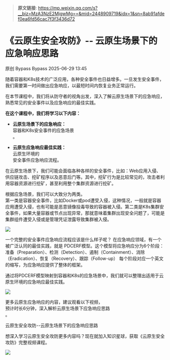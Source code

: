 > **原文链接**: https://mp.weixin.qq.com/s?__biz=MzA3NzE2MjgwMg==&mid=2448909719&idx=1&sn=8ab91afdef0ea6fd56cac7f3f3436d72

#  《云原生安全攻防》-- 云原生场景下的应急响应思路  
原创 Bypass  Bypass   2025-06-29 13:45  
  
随着容器和K8s技术的广泛应用，各种安全事件也日益增多‌。一旦发生安全事件，我们需要第一时间做出应急响应，以最短时间内恢复业务正常运行。  
  
在本节课程中，我们将从防守者的视角出发，深入了解云原生场景下的应急响应，熟悉常见的安全事件以及应急响应的最佳实践。  
  
**在这个课程中，我们将学习以下内容：**  
- **云原生场景下的应急响应：**  
容器和K8s安全事件的应急场景  
。  
  
- **云原生应急响应最佳实践：**  
云原生环境的  
安全事件应急响应流程。  
  
  
在云原生场景下，我们可能会面临各种各样的安全事件，比如：Web应用入侵、供应链攻击、挖矿程序以及恶意后门等。其中，挖矿行为是比较常见的，攻击者利用容器资源进行挖矿，甚至利用整个集群资源进行挖矿。  
  
  
根据应急场景，我们可以大致分为两类。  
第一类是容器安全事件，比如Docker或pod遭受入侵，这种情况，一般就是容器应用遭受入侵，也有可能是恶意镜像投毒导致的容器被入侵。第二类是K8s集群安全事件，如果大量容器或节点出现异常，那就意味着集群出现安全问题了，可能是集群组件遭受入侵或是管理凭证泄露导致集群被入侵。  
  
![](https://mmbiz.qpic.cn/sz_mmbiz_png/ia0LvkyJzB4nAPUsp7MicmwWbkINCE2iaR8jm4C7A8TBXRNM0oUQ8IynM5FnUfibXpLME2Cf3H3NQTyZceafvx04LA/640?wx_fmt=png&from=appmsg "")  
  
一个完整的安全事件应急响应流程应该是什么样子呢？ 在应急响应领域，有一个被广泛认同的最佳实践，就是 PDCERF模型。这个模型将应急响应分为6个阶段： 准备（Preparation）、检测（Detection）、遏制（Containment）、消除（Eradication）、恢复（Recovery）、跟踪（Follow-up） 每个阶段对应一个英文的缩写，为应急响应提供了整体的框架。   
  
通过将PDCERF模型映射到容器和K8s的应急场景中，我们就可以整理出适用于云原生环境的应急响应最佳实践。  
  
![](https://mmbiz.qpic.cn/sz_mmbiz_png/ia0LvkyJzB4nAPUsp7MicmwWbkINCE2iaR8hpLzyglLLltZxoOEGBDZkcRdtHCVW8oCxIqKGPO10ta2vxaOoX4W1Q/640?wx_fmt=png&from=appmsg "")  
  
更多云原生应急响应的内容，建议观看以下视频，  
预计时长6分钟，深入解析云原生场景下应急响应思路  
。  
  
云原生安全攻防--云原生场景下的应急响应思路  
  
  
想深入学习云原生安全攻防更多内容吗？现在就加入知识星球，获取《云原生安全攻防》完整视频课程。  
  
![](https://mmbiz.qpic.cn/sz_mmbiz_jpg/ia0LvkyJzB4nAPUsp7MicmwWbkINCE2iaR88Vasdpl2wV4jVpmBsGIZp93Ra0O7zz5AGIFp5cXC2icdsQicZsrbthQg/640?wx_fmt=jpeg "")  
  
